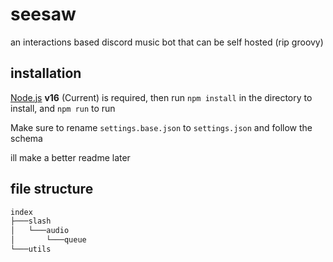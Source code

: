 # seesaw

an interactions based discord music bot that can be self hosted (rip groovy)

## installation

[Node.js](https://nodejs.org/en/) **v16** (Current) is required, then run `npm install` in the directory to install, and `npm run` to run

Make sure to rename `settings.base.json` to `settings.json` and follow the schema

ill make a better readme later

## file structure

```txt
index
├───slash
│   └───audio
│       └───queue
└───utils
```
